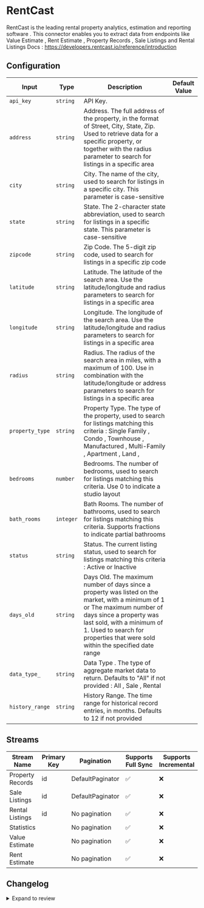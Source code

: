 # RentCast
RentCast is the leading rental property analytics, estimation and reporting software .
This connector enables you to extract data from endpoints like Value Estimate , Rent Estimate , Property Records , Sale Listings and Rental Listings
Docs : https://developers.rentcast.io/reference/introduction

## Configuration

| Input | Type | Description | Default Value |
|-------|------|-------------|---------------|
| `api_key` | `string` | API Key.  |  |
| `address` | `string` | Address. The full address of the property, in the format of Street, City, State, Zip. Used to retrieve data for a specific property, or together with the radius parameter to search for listings in a specific area |  |
| `city` | `string` | City. The name of the city, used to search for listings in a specific city. This parameter is case-sensitive |  |
| `state` | `string` | State. The 2-character state abbreviation, used to search for listings in a specific state. This parameter is case-sensitive |  |
| `zipcode` | `string` | Zip Code. The 5-digit zip code, used to search for listings in a specific zip code |  |
| `latitude` | `string` | Latitude. The latitude of the search area. Use the latitude/longitude and radius parameters to search for listings in a specific area |  |
| `longitude` | `string` | Longitude. The longitude of the search area. Use the latitude/longitude and radius parameters to search for listings in a specific area |  |
| `radius` | `string` | Radius. The radius of the search area in miles, with a maximum of 100. Use in combination with the latitude/longitude or address parameters to search for listings in a specific area |  |
| `property_type` | `string` | Property Type. The type of the property, used to search for listings matching this criteria : Single Family , Condo , Townhouse , Manufactured ,  Multi-Family , Apartment , Land , |  |
| `bedrooms` | `number` | Bedrooms. The number of bedrooms, used to search for listings matching this criteria. Use 0 to indicate a studio layout |  |
| `bath_rooms` | `integer` | Bath Rooms. The number of bathrooms, used to search for listings matching this criteria. Supports fractions to indicate partial bathrooms |  |
| `status` | `string` | Status. The current listing status, used to search for listings matching this criteria : Active or Inactive |  |
| `days_old` | `string` | Days Old. The maximum number of days since a property was listed on the market, with a minimum of 1 or The maximum number of days since a property was last sold, with a minimum of 1. Used to search for properties that were sold within the specified date range |  |
| `data_type_` | `string` | Data Type . The type of aggregate market data to return. Defaults to &quot;All&quot; if not provided : All , Sale , Rental |  |
| `history_range` | `string` | History Range. The time range for historical record entries, in months. Defaults to 12 if not provided |  |

## Streams
| Stream Name | Primary Key | Pagination | Supports Full Sync | Supports Incremental |
|-------------|-------------|------------|---------------------|----------------------|
| Property Records | id | DefaultPaginator | ✅ |  ❌  |
| Sale Listings | id | DefaultPaginator | ✅ |  ❌  |
| Rental Listings | id | No pagination | ✅ |  ❌  |
| Statistics |  | No pagination | ✅ |  ❌  |
| Value Estimate |  | No pagination | ✅ |  ❌  |
| Rent Estimate |  | No pagination | ✅ |  ❌  |

## Changelog

<details>
  <summary>Expand to review</summary>

| Version          | Date              | Pull Request | Subject        |
|------------------|-------------------|--------------|----------------|
| 0.0.34 | 2025-09-30 | [66432](https://github.com/airbytehq/airbyte/pull/66432) | Update dependencies |
| 0.0.33 | 2025-09-09 | [65698](https://github.com/airbytehq/airbyte/pull/65698) | Update dependencies |
| 0.0.32 | 2025-08-24 | [65473](https://github.com/airbytehq/airbyte/pull/65473) | Update dependencies |
| 0.0.31 | 2025-08-16 | [65032](https://github.com/airbytehq/airbyte/pull/65032) | Update dependencies |
| 0.0.30 | 2025-08-02 | [64435](https://github.com/airbytehq/airbyte/pull/64435) | Update dependencies |
| 0.0.29 | 2025-07-26 | [63945](https://github.com/airbytehq/airbyte/pull/63945) | Update dependencies |
| 0.0.28 | 2025-07-05 | [62745](https://github.com/airbytehq/airbyte/pull/62745) | Update dependencies |
| 0.0.27 | 2025-06-28 | [62282](https://github.com/airbytehq/airbyte/pull/62282) | Update dependencies |
| 0.0.26 | 2025-06-21 | [61790](https://github.com/airbytehq/airbyte/pull/61790) | Update dependencies |
| 0.0.25 | 2025-06-14 | [61298](https://github.com/airbytehq/airbyte/pull/61298) | Update dependencies |
| 0.0.24 | 2025-05-25 | [60442](https://github.com/airbytehq/airbyte/pull/60442) | Update dependencies |
| 0.0.23 | 2025-05-10 | [60079](https://github.com/airbytehq/airbyte/pull/60079) | Update dependencies |
| 0.0.22 | 2025-05-04 | [59586](https://github.com/airbytehq/airbyte/pull/59586) | Update dependencies |
| 0.0.21 | 2025-04-27 | [59053](https://github.com/airbytehq/airbyte/pull/59053) | Update dependencies |
| 0.0.20 | 2025-04-19 | [58507](https://github.com/airbytehq/airbyte/pull/58507) | Update dependencies |
| 0.0.19 | 2025-04-12 | [58001](https://github.com/airbytehq/airbyte/pull/58001) | Update dependencies |
| 0.0.18 | 2025-04-05 | [57343](https://github.com/airbytehq/airbyte/pull/57343) | Update dependencies |
| 0.0.17 | 2025-03-29 | [56766](https://github.com/airbytehq/airbyte/pull/56766) | Update dependencies |
| 0.0.16 | 2025-03-22 | [56235](https://github.com/airbytehq/airbyte/pull/56235) | Update dependencies |
| 0.0.15 | 2025-03-08 | [55564](https://github.com/airbytehq/airbyte/pull/55564) | Update dependencies |
| 0.0.14 | 2025-03-01 | [55036](https://github.com/airbytehq/airbyte/pull/55036) | Update dependencies |
| 0.0.13 | 2025-02-23 | [54603](https://github.com/airbytehq/airbyte/pull/54603) | Update dependencies |
| 0.0.12 | 2025-02-15 | [53997](https://github.com/airbytehq/airbyte/pull/53997) | Update dependencies |
| 0.0.11 | 2025-02-08 | [53500](https://github.com/airbytehq/airbyte/pull/53500) | Update dependencies |
| 0.0.10 | 2025-02-01 | [53025](https://github.com/airbytehq/airbyte/pull/53025) | Update dependencies |
| 0.0.9 | 2025-01-25 | [52538](https://github.com/airbytehq/airbyte/pull/52538) | Update dependencies |
| 0.0.8 | 2025-01-18 | [51910](https://github.com/airbytehq/airbyte/pull/51910) | Update dependencies |
| 0.0.7 | 2025-01-11 | [51352](https://github.com/airbytehq/airbyte/pull/51352) | Update dependencies |
| 0.0.6 | 2024-12-28 | [50730](https://github.com/airbytehq/airbyte/pull/50730) | Update dependencies |
| 0.0.5 | 2024-12-21 | [50254](https://github.com/airbytehq/airbyte/pull/50254) | Update dependencies |
| 0.0.4 | 2024-12-14 | [49666](https://github.com/airbytehq/airbyte/pull/49666) | Update dependencies |
| 0.0.3 | 2024-12-12 | [49345](https://github.com/airbytehq/airbyte/pull/49345) | Update dependencies |
| 0.0.2 | 2024-12-11 | [47604](https://github.com/airbytehq/airbyte/pull/47604) | Starting with this version, the Docker image is now rootless. Please note that this and future versions will not be compatible with Airbyte versions earlier than 0.64 |
| 0.0.1 | 2024-10-18 | | Initial release by [@ombhardwajj](https://github.com/ombhardwajj) via Connector Builder |

</details>
